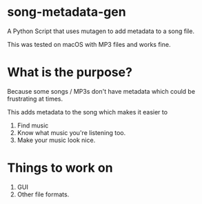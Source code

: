 # song-metadata-gen
A Python Script that uses mutagen to add metadata to a song file.

This was tested on macOS with MP3 files and works fine.
# What is the purpose?
Because some songs / MP3s don't have metadata which could be frustrating at times.

This adds metadata to the song which makes it easier to 
1. Find music
2. Know what music you're listening too.
3. Make your music look nice.
# Things to work on
1. GUI
2. Other file formats.
